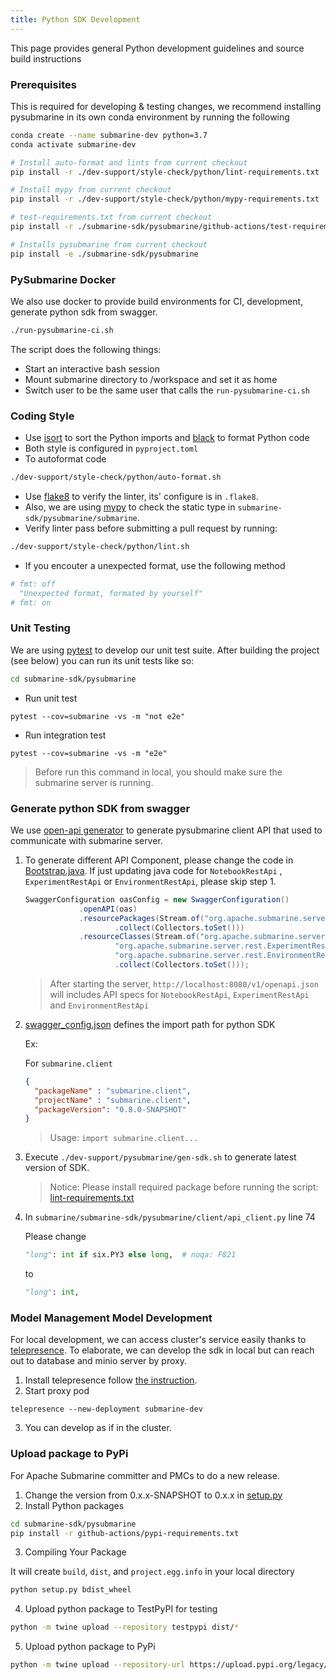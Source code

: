 ```yaml
---
title: Python SDK Development
---
```


<!---
  Licensed under the Apache License, Version 2.0 (the "License");
  you may not use this file except in compliance with the License.
  You may obtain a copy of the License at

   http://www.apache.org/licenses/LICENSE-2.0

  Unless required by applicable law or agreed to in writing, software
  distributed under the License is distributed on an "AS IS" BASIS,
  WITHOUT WARRANTIES OR CONDITIONS OF ANY KIND, either express or implied.
  See the License for the specific language governing permissions and
  limitations under the License. See accompanying LICENSE file.
-->

This page provides general Python development guidelines and source build instructions

### Prerequisites

This is required for developing & testing changes, we recommend installing pysubmarine
in its own conda environment by running the following

```bash
conda create --name submarine-dev python=3.7
conda activate submarine-dev

# Install auto-format and lints from current checkout
pip install -r ./dev-support/style-check/python/lint-requirements.txt

# Install mypy from current checkout
pip install -r ./dev-support/style-check/python/mypy-requirements.txt

# test-requirements.txt from current checkout
pip install -r ./submarine-sdk/pysubmarine/github-actions/test-requirements.txt

# Installs pysubmarine from current checkout
pip install -e ./submarine-sdk/pysubmarine
```

### PySubmarine Docker

We also use docker to provide build environments for CI, development,
generate python sdk from swagger.

```bash
./run-pysubmarine-ci.sh
```

The script does the following things:

- Start an interactive bash session
- Mount submarine directory to /workspace and set it as home
- Switch user to be the same user that calls the `run-pysubmarine-ci.sh`

### Coding Style

- Use [isort](https://github.com/PyCQA/isort) to sort the Python imports and [black](https://github.com/psf/black) to format Python code
- Both style is configured in `pyproject.toml`
- To autoformat code

```bash
./dev-support/style-check/python/auto-format.sh
```

- Use [flake8](https://github.com/PyCQA/flake8) to verify the linter, its' configure is in `.flake8`.
- Also, we are using [mypy](https://github.com/python/mypy) to check the static type in `submarine-sdk/pysubmarine/submarine`.
- Verify linter pass before submitting a pull request by running:

```bash
./dev-support/style-check/python/lint.sh
```

- If you encouter a unexpected format, use the following method
```python
# fmt: off
  "Unexpected format, formated by yourself"
# fmt: on
```

### Unit Testing

We are using [pytest](https://docs.pytest.org/en/latest/) to develop our unit test suite.
After building the project (see below) you can run its unit tests like so:

```bash
cd submarine-sdk/pysubmarine
```

- Run unit test

```shell script
pytest --cov=submarine -vs -m "not e2e"
```

- Run integration test

```shell script
pytest --cov=submarine -vs -m "e2e"
```

> Before run this command in local, you should make sure the submarine server is running.

### Generate python SDK from swagger

We use [open-api generator](https://openapi-generator.tech/docs/installation/#jar)
to generate pysubmarine client API that used to communicate with submarine server.

1. To generate different API Component, please change the code in [Bootstrap.java](https://github.com/apache/submarine/blob/master/submarine-server/server-core/src/main/java/org/apache/submarine/server/Bootstrap.java). If just updating java code for `NotebookRestApi` , `ExperimentRestApi` or `EnvironmentRestApi`, please skip step 1.

    ```java
    SwaggerConfiguration oasConfig = new SwaggerConfiguration()
                .openAPI(oas)
                .resourcePackages(Stream.of("org.apache.submarine.server.rest")
                        .collect(Collectors.toSet()))
                .resourceClasses(Stream.of("org.apache.submarine.server.rest.NotebookRestApi",
                        "org.apache.submarine.server.rest.ExperimentRestApi",
                        "org.apache.submarine.server.rest.EnvironmentRestApi")
                        .collect(Collectors.toSet()));
    ```
    > After starting the server, `http://localhost:8080/v1/openapi.json` will includes API specs for `NotebookRestApi`, `ExperimentRestApi` and `EnvironmentRestApi`


2. [swagger_config.json](https://github.com/apache/submarine/blob/master/dev-support/pysubmarine/swagger_config.json) defines the import path for python SDK

    Ex:

    For `submarine.client`
    ```json
    {
      "packageName" : "submarine.client",
      "projectName" : "submarine.client",
      "packageVersion": "0.8.0-SNAPSHOT"
    }
    ```

    > Usage: `import submarine.client...`

2. Execute `./dev-support/pysubmarine/gen-sdk.sh` to generate latest version of SDK.

    > Notice: Please install required package before running the script: [lint-requirements.txt](https://github.com/apache/submarine/blob/master/dev-support/style-check/python/lint-requirements.txt)
3. In `submarine/submarine-sdk/pysubmarine/client/api_client.py` line 74

    Please change
    ```python
    "long": int if six.PY3 else long,  # noqa: F821
    ```
    to
    ```python
    "long": int,
    ```

### Model Management Model Development

For local development, we can access cluster's service easily thanks to [telepresence](https://www.telepresence.io/).
To elaborate, we can develop the sdk in local but can reach out to database and minio server by proxy.

1. Install telepresence follow [the instruction](https://www.telepresence.io/reference/install).
2. Start proxy pod

```
telepresence --new-deployment submarine-dev
```

3. You can develop as if in the cluster.

### Upload package to PyPi

For Apache Submarine committer and PMCs to do a new release.

1. Change the version from 0.x.x-SNAPSHOT to 0.x.x
   in [setup.py](https://github.com/apache/submarine/blob/master/submarine-sdk/pysubmarine/setup.py)
2. Install Python packages

```bash
cd submarine-sdk/pysubmarine
pip install -r github-actions/pypi-requirements.txt
```

3. Compiling Your Package

It will create `build`, `dist`, and `project.egg.info`
in your local directory

```bash
python setup.py bdist_wheel
```

4. Upload python package to TestPyPI for testing

```bash
python -m twine upload --repository testpypi dist/*
```

5. Upload python package to PyPi

```bash
python -m twine upload --repository-url https://upload.pypi.org/legacy/ dist/*
```
